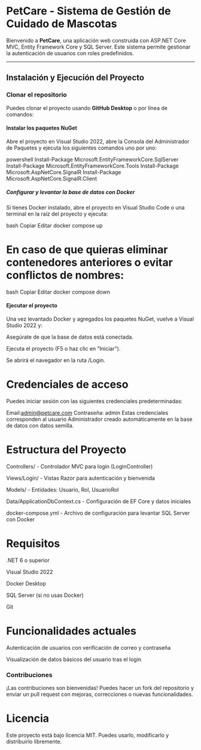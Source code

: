 # PetCare - Sistema de Gestión de Cuidado de Mascotas

Bienvenido a **PetCare**, una aplicación web construida con ASP.NET Core MVC, Entity Framework Core y SQL Server. Este sistema permite gestionar la autenticación de usuarios con roles predefinidos.

---

##  Instalación y Ejecución del Proyecto

### Clonar el repositorio

Puedes clonar el proyecto usando **GitHub Desktop** o por línea de comandos:

#### Instalar los paquetes NuGet
Abre el proyecto en Visual Studio 2022, abre la Consola del Administrador de Paquetes y ejecuta los siguientes comandos uno por uno:

powershell
Install-Package Microsoft.EntityFrameworkCore.SqlServer
Install-Package Microsoft.EntityFrameworkCore.Tools
Install-Package Microsoft.AspNetCore.SignalR
Install-Package Microsoft.AspNetCore.SignalR.Client
##### Configurar y levantar la base de datos con Docker
Si tienes Docker instalado, abre el proyecto en Visual Studio Code o una terminal en la raíz del proyecto y ejecuta:

bash
Copiar
Editar
docker compose up
# En caso de que quieras eliminar contenedores anteriores o evitar conflictos de nombres:

bash
Copiar
Editar
docker compose down
#### Ejecutar el proyecto
Una vez levantado Docker y agregados los paquetes NuGet, vuelve a Visual Studio 2022 y:

Asegúrate de que la base de datos está conectada.

Ejecuta el proyecto (F5 o haz clic en "Iniciar").

Se abrirá el navegador en la ruta /Login.

# Credenciales de acceso
Puedes iniciar sesión con las siguientes credenciales predeterminadas:


Email:admin@petcare.com
Contraseña: admin
Estas credenciales corresponden al usuario Administrador creado automáticamente en la base de datos con datos semilla.

# Estructura del Proyecto
Controllers/ - Controlador MVC para login (LoginController)

Views/Login/ - Vistas Razor para autenticación y bienvenida

Models/ - Entidades: Usuario, Rol, UsuarioRol

Data/ApplicationDbContext.cs - Configuración de EF Core y datos iniciales

docker-compose.yml - Archivo de configuración para levantar SQL Server con Docker

# Requisitos
.NET 6 o superior

Visual Studio 2022

Docker Desktop

SQL Server (si no usas Docker)

Git

# Funcionalidades actuales
 Autenticación de usuarios con verificación de correo y contraseña

 Visualización de datos básicos del usuario tras el login

### Contribuciones
¡Las contribuciones son bienvenidas! Puedes hacer un fork del repositorio y enviar un pull request con mejoras, correcciones o nuevas funcionalidades.

# Licencia
Este proyecto está bajo licencia MIT. Puedes usarlo, modificarlo y distribuirlo libremente.
